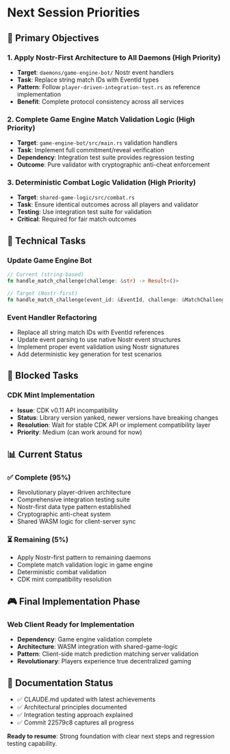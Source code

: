 # Next Session Priorities

## 🎯 Primary Objectives

### 1. **Apply Nostr-First Architecture to All Daemons** (High Priority)
- **Target**: `daemons/game-engine-bot/` Nostr event handlers
- **Task**: Replace string match IDs with EventId types
- **Pattern**: Follow `player-driven-integration-test.rs` as reference implementation
- **Benefit**: Complete protocol consistency across all services

### 2. **Complete Game Engine Match Validation Logic** (High Priority)  
- **Target**: `game-engine-bot/src/main.rs` validation handlers
- **Task**: Implement full commitment/reveal verification
- **Dependency**: Integration test suite provides regression testing
- **Outcome**: Pure validator with cryptographic anti-cheat enforcement

### 3. **Deterministic Combat Logic Validation** (High Priority)
- **Target**: `shared-game-logic/src/combat.rs`
- **Task**: Ensure identical outcomes across all players and validator
- **Testing**: Use integration test suite for validation
- **Critical**: Required for fair match outcomes

## 🔧 Technical Tasks

### Update Game Engine Bot
```rust
// Current (string-based)
fn handle_match_challenge(challenge: &str) -> Result<()>

// Target (Nostr-first)  
fn handle_match_challenge(event_id: &EventId, challenge: &MatchChallenge) -> Result<()>
```

### Event Handler Refactoring
- Replace all string match IDs with EventId references
- Update event parsing to use native Nostr event structures  
- Implement proper event validation using Nostr signatures
- Add deterministic key generation for test scenarios

## 🚫 Blocked Tasks

### CDK Mint Implementation
- **Issue**: CDK v0.11 API incompatibility 
- **Status**: Library version yanked, newer versions have breaking changes
- **Resolution**: Wait for stable CDK API or implement compatibility layer
- **Priority**: Medium (can work around for now)

## 📊 Current Status

### ✅ Complete (95%)
- Revolutionary player-driven architecture
- Comprehensive integration testing suite
- Nostr-first data type pattern established
- Cryptographic anti-cheat system
- Shared WASM logic for client-server sync

### ⏳ Remaining (5%)
- Apply Nostr-first pattern to remaining daemons
- Complete match validation logic in game engine
- Deterministic combat validation
- CDK mint compatibility resolution

## 🎮 Final Implementation Phase

### Web Client Ready for Implementation
- **Dependency**: Game engine validation complete
- **Architecture**: WASM integration with shared-game-logic
- **Pattern**: Client-side match prediction matching server validation
- **Revolutionary**: Players experience true decentralized gaming

## 📝 Documentation Status
- ✅ CLAUDE.md updated with latest achievements
- ✅ Architectural principles documented
- ✅ Integration testing approach explained
- ✅ Commit 22579c8 captures all progress

**Ready to resume**: Strong foundation with clear next steps and regression testing capability.
